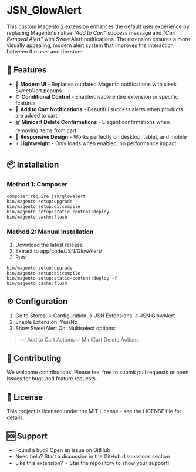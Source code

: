 # JSN_GlowAlert

This custom Magento 2 extension enhances the default user experience by replacing Magento's native _"Add to Cart"_ success message and _"Cart Removal Alert"_ with SweetAlert notifications. The extension ensures a more visually appealing, modern alert system that improves the interaction between the user and the store.

## 🚀 Features
- 🎨 **Modern UI** - Replaces outdated Magento notifications with sleek SweetAlert popups
- ⚙️ **Conditional Control** - Enable/disable entire extension or specific features
- 🛒 **Add to Cart Notifications** - Beautiful success alerts when products are added to cart
- 🗑️ **Minicart Delete Confirmations** - Elegant confirmations when removing items from cart
- 📱 **Responsive Design** - Works perfectly on desktop, tablet, and mobile
- ⚡ **Lightweight** - Only loads when enabled, no performance impact

## 📦 Installation

### Method 1: Composer
```
composer require jsn/glowalert
bin/magento setup:upgrade
bin/magento setup:di:compile
bin/magento setup:static-content:deploy
bin/magento cache:flush
```

### Method 2: Manual Installation
1. Download the latest release
2. Extract to app/code/JSN/GlowAlert/
3. Run:
```
bin/magento setup:upgrade
bin/magento setup:di:compile
bin/magento setup:static-content:deploy -f
bin/magento cache:flush
```

## ⚙️ Configuration
1. Go to Stores → Configuration → JSN Extensions → JSN GlowAlert
2. Enable Extension: Yes/No
3. Show SweetAlert On: Multiselect options:
> ✅ Add to Cart Actions
> ✅ MiniCart Delete Actions

## 🤝 Contributing
We welcome contributions! Please feel free to submit pull requests or open issues for bugs and feature requests.

## 📄 License
This project is licensed under the MIT License - see the LICENSE file for details.

## 🆘 Support
- Found a bug? Open an issue on GitHub
- Need help? Start a discussion in the GitHub discussions section
- Like this extension? ⭐ Star the repository to show your support!
